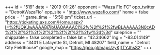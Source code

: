 +++
id = "519"
date = "2019-01-26"
opponent = "Waza Flo FC"
opp_twitter = "DetroitWazaFlo"
opp_site = "http://www.wazaflo.com/"
home = false
price = ""
game_time = "5:50 pm"
ticket_url = "https://ticketing.axs.com/Home.aspx?I=%2fUQKJwAAAABj7jbUAQAAAACl%2fv%2f%2f%2fwBLAAAAA3N0cAD%2f%2f%2f%2f%2f%2f%2f%2f%2f%2fw%3d%3d"
saleprice = ""
shippable = false
completed = false
lat = "42.34662"
lng = "-83.014149"
address = "3401 E Lafayette St, Detroit, MI 48207"
field_name = "Detroit City Fieldhouse"
google_map = "https://goo.gl/maps/zyKj1TYJhsS2"
+++